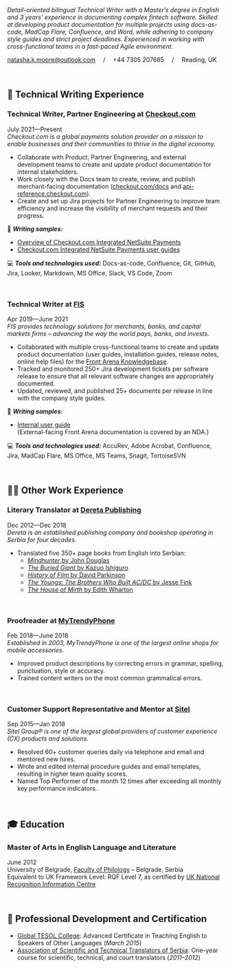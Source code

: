 _Detail-oriented bilingual Technical Writer with a Master’s degree in English and 3 years’ experience in documenting complex fintech software. Skilled at developing product documentation for multiple projects using docs-as-code, MadCap Flare, Confluence, and Word, while adhering to company style guides and strict project deadlines. Experienced in working with cross-functional teams in a fast-paced Agile environment._

natasha.k.moore@outlook.com &emsp;/&emsp; +44 7305 207685 &emsp;/&emsp; Reading, UK

<br>

## 📝 Technical Writing Experience

### **Technical Writer, Partner Engineering** at [Checkout.com](https://checkout.com)
July 2021—Present <br>
_Checkout.com is a global payments solution provider on a mission to enable businesses and their communities to thrive in the digital economy._
  -	Collaborate with Product, Partner Engineering, and external development teams to create and update product documentation for internal stakeholders.
  -	Work closely with the Docs team to create, review, and publish merchant-facing documentation ([checkout.com/docs](https://checkout.com/docs) and [api-reference.checkout.com](https://api-reference.checkout.com)).
  -	Create and set up Jira projects for Partner Engineering to improve team efficiency and increase the visibility of merchant requests and their progress.
  
📜 **_Writing samples:_**
  - [Overview of Checkout.com Integrated NetSuite Payments](https://www.checkout.com/docs/integrate/erp/netsuite)
  - [Checkout.com Integrated NetSuite Payments user guides](https://www.checkout.com/docs/integrate/erp/netsuite/go-further-with-netsuite)

💻 **_Tools and technologies used:_** Docs-as-code, Confluence, Git, GitHub, Jira, Looker, Markdown, MS Office, Slack, VS Code, Zoom <br>

<br>

### **Technical Writer** at [FIS](https://www.fisglobal.com)
Apr 2019—June 2021 <br>
_FIS provides technology solutions for merchants, banks, and capital markets firms – advancing the way the world pays, banks, and invests._
  -	Collaborated with multiple cross-functional teams to create and update product documentation (user guides, installation guides, release notes, online help files) for the [Front Arena Knowledgebase](https://kbase.frontarena.com/).
  -	Tracked and monitored 250+ Jira development tickets per software release to ensure that all relevant software changes are appropriately documented.
  -	Updated, reviewed, and published 25+ documents per release in line with the company style guides.

📜 **_Writing samples:_**
  - [Internal user guide](https://docs.google.com/document/d/1t-9mPaGAE6kSuRJDdsvagecBJtUnHwoPB2sE9nD40ng/edit?usp=sharing) <br>
  (External-facing Front Arena documentation is covered by an NDA.)
  
💻 **_Tools and technologies used:_** AccuRev, Adobe Acrobat, Confluence, Jira, MadCap Flare, MS Office, MS Teams, Snagit, TortoiseSVN <br>

<br>
    
## 👩‍💻 Other Work Experience

### **Literary Translator** at [Dereta Publishing](https://dereta.rs/)
Dec 2012—Dec 2018 <br>
_Dereta is an established publishing company and bookshop operating in Serbia for four decades._
  - Translated five 350+ page books from English into Serbian:
    - [_Mindhunter_ by John Douglas](https://dereta.rs/63187765-a4f9-45f5-a5f6-115733810c84/Lovac-na-umove.aspx)
    - [_The Buried Giant_ by Kazuo Ishiguro](https://dereta.rs/c1821800-45df-4165-95e6-ad965eee3655/Zakopani-dzin.aspx)
    - [_History of Film_ by David Parkinson](https://dereta.rs/p/5319/Istorija-filma)
    - [_The Youngs: The Brothers Who Built AC/DC_ by Jesse Fink](https://dereta.rs/p/5385/Braca-Jang-kako-je-nastao-ACDC)
    - [_The House of Mirth_ by Edith Wharton](https://dereta.rs/p/10612/Kuca-veselja)

<br>
    
### **Proofreader** at [MyTrendyPhone](https://www.mytrendyphone.eu/)
Feb 2018—June 2018 <br>
_Established in 2003, MyTrendyPhone is one of the largest online shops for mobile accessories._
  - Improved product descriptions by correcting errors in grammar, spelling, punctuation, style or accuracy.
  - Trained content writers on the most common grammatical errors.

<br>

### **Customer Support Representative and Mentor** at [Sitel](https://www.sitel.com/)
Sep 2015—Jan 2018 <br>
_Sitel Group® is one of the largest global providers of customer experience (CX) products and solutions._
  - Resolved 60+ customer queries daily via telephone and email and mentored new hires.
  - Wrote and edited internal procedure guides and email templates, resulting in higher team quality scores.
  - Named Top Performer of the month 12 times after exceeding all monthly key performance indicators.

<br>

## 🎓 Education

### **Master of Arts in English Language and Literature**
June 2012 <br>
University of Belgrade, [Faculty of Philology](http://new.fil.bg.ac.rs/) – Belgrade, Serbia <br>
Equivalent to UK Framework Level: RQF Level 7, as certified by [UK National Recognition Information Centre](https://www.enic.org.uk/)

<br>

## 📓 Professional Development and Certification
  - [Global TESOL College](https://globaltesol.com/): Advanced Certificate in Teaching English to Speakers of Other Languages (_March 2015_)
  - [Association of Scientific and Technical Translators of Serbia](https://prevodi.rs/en/): One-year course for scientific, technical, and court translators (_2011–2012_)


